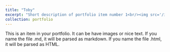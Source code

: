 ```yaml
---
title: "Toby"
excerpt: "Short description of portfolio item number 1<br/><img src='/images/IMG-1925.jpg'>"
collection: portfolio
---
```


This is an item in your portfolio. It can be have images or nice text. If you name the file .md, it will be parsed as markdown. If you name the file .html, it will be parsed as HTML. 
